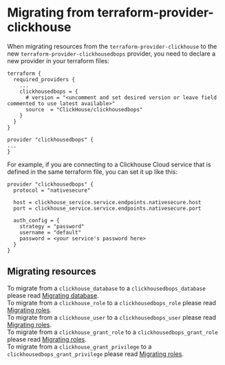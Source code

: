 # Migrating from terraform-provider-clickhouse

When migrating resources from the `terraform-provider-clickhouse` to the new `terraform-provider-clickhousedbops` provider, you need to declare a new provider in your terraform files:

```
terraform {
  required_providers {
    ...
    clickhousedbops = {
      # version = "<uncomment and set desired version or leave field commented to use latest available>"
      source  = "ClickHouse/clickhousedbops"
    }
  }
}

provider "clickhousedbops" {
...
}
```

For example, if you are connecting to a Clickhouse Cloud service that is defined in the same terraform file, you can set it up like this:

```
provider "clickhousedbops" {
  protocol = "nativesecure"

  host = clickhouse_service.service.endpoints.nativesecure.host
  port = clickhouse_service.service.endpoints.nativesecure.port

  auth_config = {
    strategy = "password"
    username = "default"
    password = <your service's password here>
  }
}
```

## Migrating resources

To migrate from a `clickhouse_database` to a `clickhousedbops_database` please read [Migrating database](https://github.com/ClickHouse/terraform-provider-clickhousedbops/blob/main/migrating/database.md).  
To migrate from a `clickhouse_role` to a `clickhousedbops_role` please read [Migrating roles](https://github.com/ClickHouse/terraform-provider-clickhousedbops/blob/main/migrating/role.md).  
To migrate from a `clickhouse_user` to a `clickhousedbops_user` please read [Migrating roles](https://github.com/ClickHouse/terraform-provider-clickhousedbops/blob/main/migrating/user.md).  
To migrate from a `clickhouse_grant_role` to a `clickhousedbops_grant_role` please read [Migrating roles](https://github.com/ClickHouse/terraform-provider-clickhousedbops/blob/main/migrating/grantrole.md).  
To migrate from a `clickhouse_grant_privilege` to a `clickhousedbops_grant_privilege` please read [Migrating roles](https://github.com/ClickHouse/terraform-provider-clickhousedbops/blob/main/migrating/grantprivilege.md).  
